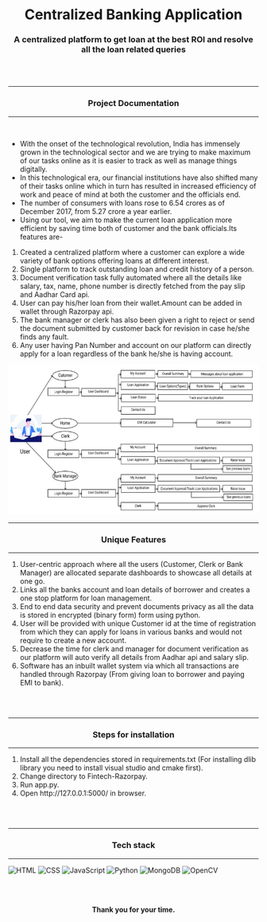 <h1 align="center">Centralized Banking Application</h1>
<h3 align="center">A centralized platform to get loan at the best ROI and resolve all the loan related queries</h3>
<br><br>
<p align="center" style="margin-top:10px">
<hr>
<h3 align="center">

Project Documentation
</h3> 
<hr>
<br> 
<ul>
<li>With the onset of the technological revolution, India has immensely grown in the technological sector and we are trying to make maximum of our tasks online as it is easier to track as well as manage things digitally.</li>
<li>In this technological era, our financial institutions have also shifted many of their tasks online which in turn has resulted in increased efficiency of work and peace of mind at both the customer and the officials end.</li>
<li>The number of consumers with loans rose to 6.54 crores as of December 2017, from 5.27 crore a year earlier.</li>
<li>Using our tool, we aim to make the current loan application more efficient by saving time both of customer and the bank officials.Its features are-</li>
</ul>
<ol>
<li>Created a  centralized platform where a customer can explore a wide variety of bank options offering loans at different interest.</li>
<li>Single platform to track outstanding loan and credit history of a person.</li>
<li>Document verification task fully automated where all the details like salary, tax, name, phone number is directly fetched from the pay slip and Aadhar Card api.</li>
<li>User can pay his/her loan from their wallet.Amount can be added in wallet through Razorpay api.</li>
<li>The bank manager or clerk has also been given a right to reject or send the document submitted by customer back for revision in case he/she finds any fault.</li>
<li>Any user having Pan Number and account on our platform can directly apply for a loan regardless of the bank he/she is having account.</li>
</ol>
</p>

<div align="center"><img src="ps.jpg" style="height: 300px;" /></div>

<hr>
<h3 align="center">Unique Features</h3>
<hr>
<ol>
<li>User-centric approach where all the users (Customer, Clerk or Bank Manager) are allocated separate dashboards to showcase all details at one go.</li>
<li>Links all the banks account and loan details of borrower and creates a one stop platform for loan management.</li>
<li>End to end data security and prevent documents privacy as all the data is stored in encrypted (binary form) form using python.</li>
<li>User will be provided with unique Customer id at the time of registration from which they can apply for loans in various banks and would not require to create a new account.</li>
<li>Decrease the time for clerk and manager for document verification as our platform will auto verify all details from Aadhar api and salary slip.</li>
<li>Software has an inbuilt wallet system via which all transactions are handled through Razorpay
(From giving loan to borrower and paying EMI to bank).</li>
</ol>
<br>
<br>

<hr>
<h3 align="center">Steps for installation</h3>
<hr>
<ol>
<li>Install all the dependencies stored in requirements.txt (For installing dlib library you need to install visual studio and cmake first).</li>
<li>Change directory to Fintech-Razorpay.</li>
<li>Run app.py.</li>
<li>Open http://127.0.0.1:5000/ in browser.</li>
</ol>
<br>
<br>

<!-- 
<h4 align="center"><b>Video Demonstartion can be found<a href="#">here</a>.</b></h4>
<br>
<br>  
-->

<hr>
<h3 align="center">Tech stack</h3>
<hr>

![HTML](https://img.shields.io/badge/HTML5-E34F26?style=for-the-badge&logo=html5&logoColor=white&style=plastic) ![CSS](https://img.shields.io/badge/CSS-239120?&style=for-the-badge&logo=css3&logoColor=white&style=plastic) ![JavaScript](https://img.shields.io/badge/JavaScript-F7DF1E?style=for-the-badge&logo=javascript&logoColor=white&style=plastic) ![Python](https://img.shields.io/badge/Python-00008B?style=for-the-badge&logo=python&logoColor=white&style=plastic) ![MongoDB](https://img.shields.io/badge/MongoDB-4EA94B?style=for-the-badge&logo=mongodb&logoColor=white&style=plastic) ![OpenCV](https://img.shields.io/badge/OpenCV-FF1493?style=for-the-badge&logo=opencv&logoColor=white&style=plastic)
<br><br>

<div align="center">
  <br>
  <p><b>Thank you for your time.</b><br>
  </p>
</div>
